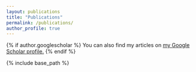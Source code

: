 ```yaml
---
layout: publications
title: "Publications"
permalink: /publications/
author_profile: true
---
```


{% if author.googlescholar %}
  You can also find my articles on <u><a href="{{author.googlescholar}}">my Google Scholar profile</a>.</u>
{% endif %}

{% include base_path %}

<!-- <h2> ahhhhh oh no!!! </h2>
 -->


<!-- {% for post in site.publications reversed %}
  {% include archive-single.html %}
{% endfor %} -->


